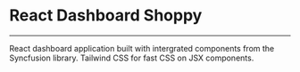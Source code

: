 # React Dashboard Shoppy

---

React dashboard application built with intergrated components from the Syncfusion library. Tailwind CSS for fast CSS on JSX components.

